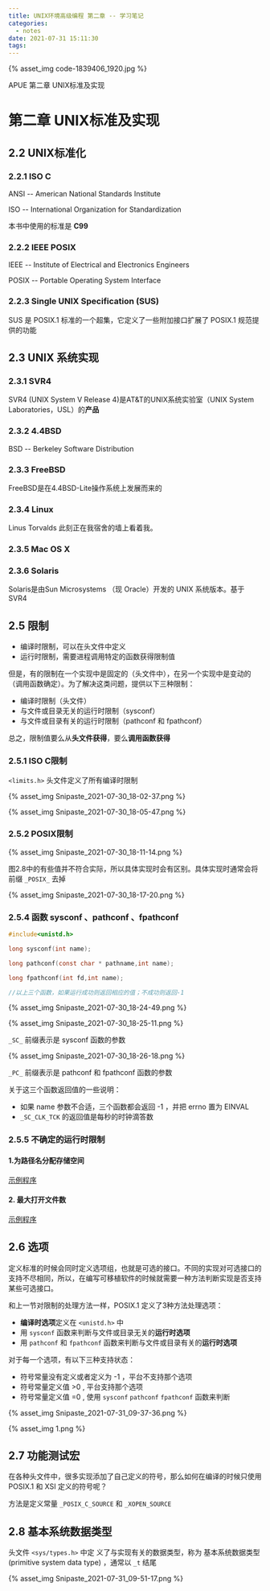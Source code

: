 ```yaml
---
title: UNIX环境高级编程 第二章 -- 学习笔记
categories:
  - notes
date: 2021-07-31 15:11:30
tags:
---
```



{% asset_img code-1839406_1920.jpg %}

APUE 第二章 UNIX标准及实现

<!-- more -->

# 第二章 UNIX标准及实现



## 2.2 UNIX标准化

### 2.2.1 ISO C

ANSI -- American National Standards Institute

ISO -- International Organization for Standardization

本书中使用的标准是 **C99**



### 2.2.2 IEEE POSIX 

IEEE -- Institute of Electrical and Electronics Engineers

POSIX -- Portable Operating System Interface



### 2.2.3  Single UNIX Specification (SUS)

SUS 是 POSIX.1 标准的一个超集，它定义了一些附加接口扩展了 POSIX.1 规范提供的功能



## 2.3 UNIX 系统实现

### 2.3.1 SVR4

SVR4 (UNIX System V Release 4)是AT&T的UNIX系统实验室（UNIX System Laboratories，USL）的**产品**

### 2.3.2 4.4BSD

BSD -- Berkeley Software Distribution

### 2.3.3 FreeBSD

FreeBSD是在4.4BSD-Lite操作系统上发展而来的

### 2.3.4 Linux

Linus Torvalds 此刻正在我宿舍的墙上看着我。

### 2.3.5 Mac OS X

### 2.3.6 Solaris

Solaris是由Sun Microsystems （现 Oracle）开发的 UNIX 系统版本。基于 SVR4



## 2.5 限制

* 编译时限制，可以在头文件中定义
* 运行时限制，需要进程调用特定的函数获得限制值

但是，有的限制在一个实现中是固定的（头文件中），在另一个实现中是变动的（调用函数确定）。为了解决这类问题，提供以下三种限制：

* 编译时限制（头文件）
* 与文件或目录无关的运行时限制（sysconf）
* 与文件或目录有关的运行时限制（pathconf 和 fpathconf）

总之，限制值要么从**头文件获得**，要么**调用函数获得**



### 2.5.1 ISO C限制

`<limits.h>` 头文件定义了所有编译时限制

{% asset_img Snipaste_2021-07-30_18-02-37.png %}

{% asset_img Snipaste_2021-07-30_18-05-47.png %}

### 2.5.2 POSIX限制

{% asset_img Snipaste_2021-07-30_18-11-14.png %}

图2.8中的有些值并不符合实际，所以具体实现时会有区别。具体实现时通常会将前缀 `_POSIX_` 去掉

{% asset_img Snipaste_2021-07-30_18-17-20.png %}



### 2.5.4 函数 sysconf 、pathconf 、fpathconf

```c
#include<unistd.h>

long sysconf(int name);

long pathconf(const char * pathname,int name);

long fpathconf(int fd,int name);

//以上三个函数，如果运行成功则返回相应的值；不成功则返回-1
```

{% asset_img Snipaste_2021-07-30_18-24-49.png %}

{% asset_img Snipaste_2021-07-30_18-25-11.png %}

`_SC_` 前缀表示是 sysconf 函数的参数

{% asset_img Snipaste_2021-07-30_18-26-18.png %}

`_PC_` 前缀表示是 pathconf 和 fpathconf 函数的参数

关于这三个函数返回值的一些说明：

* 如果 name 参数不合适，三个函数都会返回 -1 ，并把 errno 置为 EINVAL
*  `_SC_CLK_TCK` 的返回值是每秒的时钟滴答数



### 2.5.5 不确定的运行时限制

#### 1.为路径名分配存储空间

[示例程序](https://github.com/imzhangjinming/APUE/blob/master/2/malloc_for_pathname.c)

#### 2. 最大打开文件数

[示例程序](https://github.com/imzhangjinming/APUE/blob/master/2/get_openmax.c)



## 2.6 选项

定义标准的时候会同时定义选项组，也就是可选的接口。不同的实现对可选接口的支持不尽相同，所以，在编写可移植软件的时候就需要一种方法判断实现是否支持某些可选接口。

和上一节对限制的处理方法一样，POSIX.1 定义了3种方法处理选项：

* **编译时选项**定义在 `<unistd.h>` 中
* 用 `sysconf`  函数来判断与文件或目录无关的**运行时选项**
* 用 `pathconf` 和 `fpathconf`  函数来判断与文件或目录有关的**运行时选项**

对于每一个选项，有以下三种支持状态：

* 符号常量没有定义或者定义为 -1 ，平台不支持那个选项
* 符号常量定义值  >0  , 平台支持那个选项
* 符号常量定义值  =0  , 使用 `sysconf` `pathconf` `fpathconf`  函数来判断



{% asset_img Snipaste_2021-07-31_09-37-36.png %}

{% asset_img 1.png %}

## 2.7 功能测试宏

在各种头文件中，很多实现添加了自己定义的符号，那么如何在编译的时候只使用 POSIX.1 和 XSI 定义的符号呢？

方法是定义常量 `_POSIX_C_SOURCE`  和  `_XOPEN_SOURCE`  



## 2.8 基本系统数据类型

头文件 `<sys/types.h>` 中定 义了与实现有关的数据类型，称为 基本系统数据类型 (primitive system data type) ，通常以 `_t`  结尾

{% asset_img Snipaste_2021-07-31_09-51-17.png %}

